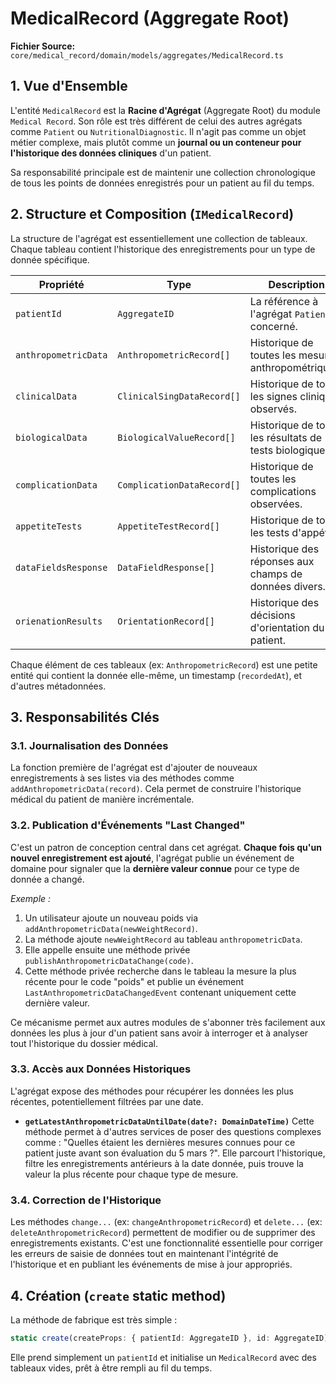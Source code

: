 # MedicalRecord (Aggregate Root)

**Fichier Source:** `core/medical_record/domain/models/aggregates/MedicalRecord.ts`

## 1. Vue d'Ensemble

L'entité `MedicalRecord` est la **Racine d'Agrégat** (Aggregate Root) du module `Medical Record`. Son rôle est très différent de celui des autres agrégats comme `Patient` ou `NutritionalDiagnostic`. Il n'agit pas comme un objet métier complexe, mais plutôt comme un **journal ou un conteneur pour l'historique des données cliniques** d'un patient.

Sa responsabilité principale est de maintenir une collection chronologique de tous les points de données enregistrés pour un patient au fil du temps.

## 2. Structure et Composition (`IMedicalRecord`)

La structure de l'agrégat est essentiellement une collection de tableaux. Chaque tableau contient l'historique des enregistrements pour un type de donnée spécifique.

| Propriété            | Type                       | Description                                            |
| -------------------- | -------------------------- | ------------------------------------------------------ |
| `patientId`          | `AggregateID`              | La référence à l'agrégat `Patient` concerné.           |
| `anthropometricData` | `AnthropometricRecord[]`   | Historique de toutes les mesures anthropométriques.    |
| `clinicalData`       | `ClinicalSingDataRecord[]` | Historique de tous les signes cliniques observés.      |
| `biologicalData`     | `BiologicalValueRecord[]`  | Historique de tous les résultats de tests biologiques. |
| `complicationData`   | `ComplicationDataRecord[]` | Historique de toutes les complications observées.      |
| `appetiteTests`      | `AppetiteTestRecord[]`     | Historique de tous les tests d'appétit.                |
| `dataFieldsResponse` | `DataFieldResponse[]`      | Historique des réponses aux champs de données divers.  |
| `orienationResults`  | `OrientationRecord[]`      | Historique des décisions d'orientation du patient.     |

Chaque élément de ces tableaux (ex: `AnthropometricRecord`) est une petite entité qui contient la donnée elle-même, un timestamp (`recordedAt`), et d'autres métadonnées.

## 3. Responsabilités Clés

### 3.1. Journalisation des Données

La fonction première de l'agrégat est d'ajouter de nouveaux enregistrements à ses listes via des méthodes comme `addAnthropometricData(record)`. Cela permet de construire l'historique médical du patient de manière incrémentale.

### 3.2. Publication d'Événements "Last Changed"

C'est un patron de conception central dans cet agrégat. **Chaque fois qu'un nouvel enregistrement est ajouté**, l'agrégat publie un événement de domaine pour signaler que la **dernière valeur connue** pour ce type de donnée a changé.

_Exemple :_

1.  Un utilisateur ajoute un nouveau poids via `addAnthropometricData(newWeightRecord)`.
2.  La méthode ajoute `newWeightRecord` au tableau `anthropometricData`.
3.  Elle appelle ensuite une méthode privée `publishAnthropometricDataChange(code)`.
4.  Cette méthode privée recherche dans le tableau la mesure la plus récente pour le code "poids" et publie un événement `LastAnthropometricDataChangedEvent` contenant uniquement cette dernière valeur.

Ce mécanisme permet aux autres modules de s'abonner très facilement aux données les plus à jour d'un patient sans avoir à interroger et à analyser tout l'historique du dossier médical.

### 3.3. Accès aux Données Historiques

L'agrégat expose des méthodes pour récupérer les données les plus récentes, potentiellement filtrées par une date.

- **`getLatestAnthropometricDataUntilDate(date?: DomainDateTime)`**
  Cette méthode permet à d'autres services de poser des questions complexes comme : "Quelles étaient les dernières mesures connues pour ce patient juste avant son évaluation du 5 mars ?". Elle parcourt l'historique, filtre les enregistrements antérieurs à la date donnée, puis trouve la valeur la plus récente pour chaque type de mesure.

### 3.4. Correction de l'Historique

Les méthodes `change...` (ex: `changeAnthropometricRecord`) et `delete...` (ex: `deleteAnthropometricRecord`) permettent de modifier ou de supprimer des enregistrements existants. C'est une fonctionnalité essentielle pour corriger les erreurs de saisie de données tout en maintenant l'intégrité de l'historique et en publiant les événements de mise à jour appropriés.

## 4. Création (`create` static method)

La méthode de fabrique est très simple :

```typescript
static create(createProps: { patientId: AggregateID }, id: AggregateID): Result<MedicalRecord>
```

Elle prend simplement un `patientId` et initialise un `MedicalRecord` avec des tableaux vides, prêt à être rempli au fil du temps.
